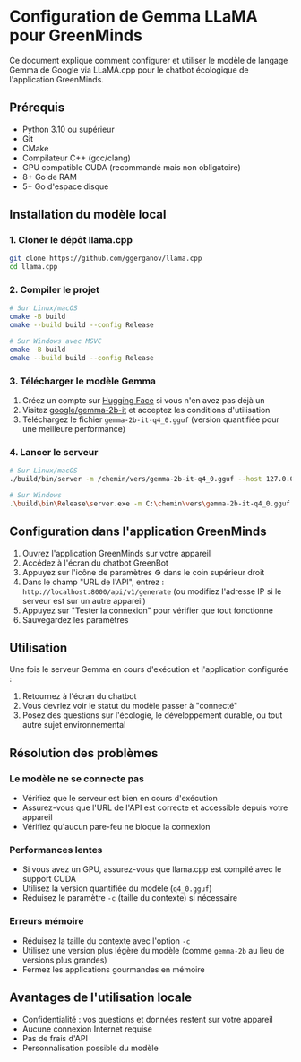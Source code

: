# Configuration de Gemma LLaMA pour GreenMinds

Ce document explique comment configurer et utiliser le modèle de langage Gemma de Google via LLaMA.cpp pour le chatbot écologique de l'application GreenMinds.

## Prérequis

- Python 3.10 ou supérieur
- Git
- CMake
- Compilateur C++ (gcc/clang)
- GPU compatible CUDA (recommandé mais non obligatoire)
- 8+ Go de RAM
- 5+ Go d'espace disque

## Installation du modèle local

### 1. Cloner le dépôt llama.cpp

```bash
git clone https://github.com/ggerganov/llama.cpp
cd llama.cpp
```

### 2. Compiler le projet

```bash
# Sur Linux/macOS
cmake -B build
cmake --build build --config Release

# Sur Windows avec MSVC
cmake -B build
cmake --build build --config Release
```

### 3. Télécharger le modèle Gemma

1. Créez un compte sur [Hugging Face](https://huggingface.co/) si vous n'en avez pas déjà un
2. Visitez [google/gemma-2b-it](https://huggingface.co/google/gemma-2b-it) et acceptez les conditions d'utilisation
3. Téléchargez le fichier `gemma-2b-it-q4_0.gguf` (version quantifiée pour une meilleure performance)

### 4. Lancer le serveur

```bash
# Sur Linux/macOS
./build/bin/server -m /chemin/vers/gemma-2b-it-q4_0.gguf --host 127.0.0.1 --port 8000 -c 2048

# Sur Windows
.\build\bin\Release\server.exe -m C:\chemin\vers\gemma-2b-it-q4_0.gguf --host 127.0.0.1 --port 8000 -c 2048
```

## Configuration dans l'application GreenMinds

1. Ouvrez l'application GreenMinds sur votre appareil
2. Accédez à l'écran du chatbot GreenBot
3. Appuyez sur l'icône de paramètres ⚙️ dans le coin supérieur droit
4. Dans le champ "URL de l'API", entrez : `http://localhost:8000/api/v1/generate` (ou modifiez l'adresse IP si le serveur est sur un autre appareil)
5. Appuyez sur "Tester la connexion" pour vérifier que tout fonctionne
6. Sauvegardez les paramètres

## Utilisation

Une fois le serveur Gemma en cours d'exécution et l'application configurée :

1. Retournez à l'écran du chatbot
2. Vous devriez voir le statut du modèle passer à "connecté" 
3. Posez des questions sur l'écologie, le développement durable, ou tout autre sujet environnemental

## Résolution des problèmes

### Le modèle ne se connecte pas

- Vérifiez que le serveur est bien en cours d'exécution
- Assurez-vous que l'URL de l'API est correcte et accessible depuis votre appareil
- Vérifiez qu'aucun pare-feu ne bloque la connexion

### Performances lentes

- Si vous avez un GPU, assurez-vous que llama.cpp est compilé avec le support CUDA
- Utilisez la version quantifiée du modèle (`q4_0.gguf`)
- Réduisez le paramètre `-c` (taille du contexte) si nécessaire

### Erreurs mémoire

- Réduisez la taille du contexte avec l'option `-c`
- Utilisez une version plus légère du modèle (comme `gemma-2b` au lieu de versions plus grandes)
- Fermez les applications gourmandes en mémoire

## Avantages de l'utilisation locale

- Confidentialité : vos questions et données restent sur votre appareil
- Aucune connexion Internet requise
- Pas de frais d'API
- Personnalisation possible du modèle 